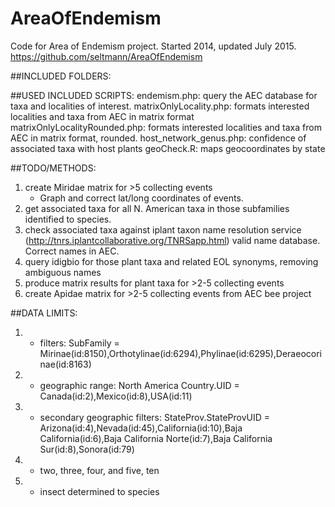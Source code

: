 #  AreaOfEndemism

Code for Area of Endemism project. Started 2014, updated July 2015.
https://github.com/seltmann/AreaOfEndemism

##INCLUDED FOLDERS:


##USED INCLUDED SCRIPTS: 
endemism.php: query the AEC database for taxa and localities of interest.
matrixOnlyLocality.php: formats interested localities and taxa from AEC in matrix format
matrixOnlyLocalityRounded.php: formats interested localities and taxa from AEC in matrix format, rounded.
host_network_genus.php: confidence of associated taxa with host plants
geoCheck.R: maps geocoordinates by state

##TODO/METHODS:
1) create Miridae matrix for >5 collecting events
	- Graph and correct lat/long coordinates of events.
2) get associated taxa for all N. American taxa in those subfamilies identified to species.
3) check associated taxa against iplant taxon name resolution service (http://tnrs.iplantcollaborative.org/TNRSapp.html) valid name database. Correct names in AEC.
4) query idigbio for those plant taxa and related EOL synonyms, removing ambiguous names
5) produce matrix results for plant taxa for >2-5 collecting events
6) create Apidae matrix for >2-5 collecting events from AEC bee project

##DATA LIMITS:
1.	- filters: SubFamily = Mirinae(id:8150),Orthotylinae(id:6294),Phylinae(id:6295),Deraeocorinae(id:8163)

2.	- geographic range: North America Country.UID = Canada(id:2),Mexico(id:8),USA(id:11)
	
3.	- secondary geographic filters: StateProv.StateProvUID = Arizona(id:4),Nevada(id:45),California(id:10),Baja California(id:6),Baja California Norte(id:7),Baja California Sur(id:8),Sonora(id:79)
	
4.	- two, three, four, and five, ten
	
5.	- insect determined to species


